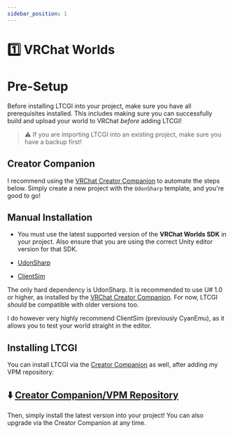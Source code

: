 ```yaml
---
sidebar_position: 1
---
```


# 1️⃣ VRChat Worlds

# Pre-Setup

Before installing LTCGI into your project, make sure you have all prerequisites installed. This includes making sure you can successfully build and upload your world to VRChat _before_ adding LTCGI!

> ⚠️ If you are importing LTCGI into an existing project, make sure you have a backup first!

## Creator Companion

I recommend using the [VRChat Creator Companion](https://vcc.docs.vrchat.com/) to automate the steps below. Simply create a new project with the `UdonSharp` template, and you're good to go!

## Manual Installation

* You must use the latest supported version of the **VRChat Worlds SDK** in your project. Also ensure that you are using the correct Unity editor version for that SDK.

* [UdonSharp](https://udonsharp.docs.vrchat.com/)

* [ClientSim](https://clientsim.docs.vrchat.com/)

The only hard dependency is UdonSharp. It is recommended to use U# 1.0 or higher, as installed by the [VRChat Creator Companion](https://vcc.docs.vrchat.com/). For now, LTCGI _should_ be compatible with older versions too.

I do however very highly recommend ClientSim (previously CyanEmu), as it allows you to test your world straight in the editor.

## Installing LTCGI

You can install LTCGI via the [Creator Companion](https://vcc.docs.vrchat.com/) as well, after adding my VPM repository:

## ⬇️ **[Creator Companion/VPM Repository](https://vpm.pimaker.at/)**

Then, simply install the latest version into your project! You can also upgrade via the Creator Companion at any time.
